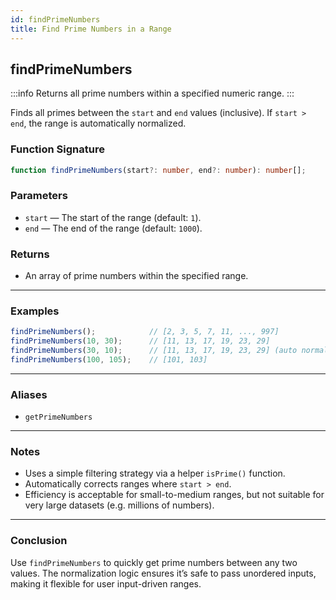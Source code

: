 ```yaml
---
id: findPrimeNumbers
title: Find Prime Numbers in a Range  
---
```


## findPrimeNumbers

:::info
Returns all prime numbers within a specified numeric range.
:::

Finds all primes between the `start` and `end` values (inclusive). If `start > end`, the range is automatically normalized.

### Function Signature

```ts
function findPrimeNumbers(start?: number, end?: number): number[];
```

### Parameters

- `start` — The start of the range (default: `1`).
- `end` — The end of the range (default: `1000`).

### Returns

- An array of prime numbers within the specified range.

---

### Examples

```ts
findPrimeNumbers();            // [2, 3, 5, 7, 11, ..., 997]
findPrimeNumbers(10, 30);      // [11, 13, 17, 19, 23, 29]
findPrimeNumbers(30, 10);      // [11, 13, 17, 19, 23, 29] (auto normalized)
findPrimeNumbers(100, 105);    // [101, 103]
```

---

### Aliases

- `getPrimeNumbers`

---

### Notes

- Uses a simple filtering strategy via a helper `isPrime()` function.
- Automatically corrects ranges where `start > end`.
- Efficiency is acceptable for small-to-medium ranges, but not suitable for very large datasets (e.g. millions of numbers).

---

### Conclusion

Use `findPrimeNumbers` to quickly get prime numbers between any two values. The normalization logic ensures it’s safe to pass unordered inputs, making it flexible for user input-driven ranges.
